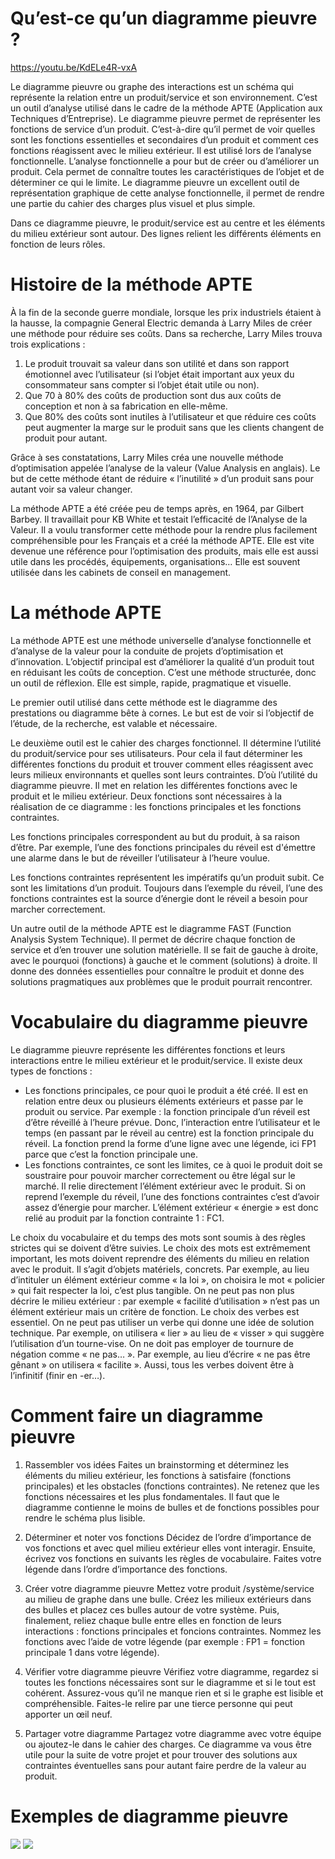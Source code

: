 # Qu’est-ce qu’un diagramme pieuvre ?

<https://youtu.be/KdELe4R-vxA>

Le diagramme pieuvre ou graphe des interactions est un schéma qui représente la relation entre un produit/service et son environnement. C’est un outil d’analyse utilisé dans le cadre de la méthode APTE (Application aux Techniques d’Entreprise). Le diagramme pieuvre permet de représenter les fonctions de service d’un produit. C’est-à-dire qu’il permet de voir quelles sont les fonctions essentielles et secondaires d’un produit et comment ces fonctions réagissent avec le milieu extérieur. Il est utilisé lors de l’analyse fonctionnelle. L’analyse fonctionnelle a pour but de créer ou d’améliorer un produit. Cela permet de connaître toutes les caractéristiques de l’objet et de déterminer ce qui le limite. Le diagramme pieuvre un excellent outil de représentation graphique de cette analyse fonctionnelle, il permet de rendre une partie du cahier des charges plus visuel et plus simple.

Dans ce diagramme pieuvre, le produit/service est au centre et les éléments du milieu extérieur sont autour. Des lignes relient les différents éléments en fonction de leurs rôles.

# Histoire de la méthode APTE

À la fin de la seconde guerre mondiale, lorsque les prix industriels étaient à la hausse, la compagnie General Electric demanda à Larry Miles de créer une méthode pour réduire ses coûts. Dans sa recherche, Larry Miles trouva trois explications :

1. Le produit trouvait sa valeur dans son utilité et dans son rapport émotionnel avec l’utilisateur (si l’objet était important aux yeux du consommateur sans compter si l’objet était utile ou non).
2. Que 70 à 80% des coûts de production sont dus aux coûts de conception et non à sa fabrication en elle-même.
3. Que 80% des coûts sont inutiles à l’utilisateur et que réduire ces coûts peut augmenter la marge sur le produit sans que les clients changent de produit pour autant.

Grâce à ses constatations, Larry Miles créa une nouvelle méthode d’optimisation appelée l’analyse de la valeur (Value Analysis en anglais). Le but de cette méthode étant de réduire « l’inutilité » d’un produit sans pour autant voir sa valeur changer.

La méthode APTE a été créée peu de temps après, en 1964, par Gilbert Barbey. Il travaillait pour KB White et testait l’efficacité de l’Analyse de la Valeur. Il a voulu transformer cette méthode pour la rendre plus facilement compréhensible pour les Français et a créé la méthode APTE. Elle est vite devenue une référence pour l’optimisation des produits, mais elle est aussi utile dans les procédés, équipements, organisations… Elle est souvent utilisée dans les cabinets de conseil en management.

# La méthode APTE

La méthode APTE est une méthode universelle d’analyse fonctionnelle et d’analyse de la valeur pour la conduite de projets d’optimisation et d’innovation. L’objectif principal est d’améliorer la qualité d’un produit tout en réduisant les coûts de conception. C’est une méthode structurée, donc un outil de réflexion. Elle est simple, rapide, pragmatique et visuelle.  

Le premier outil utilisé dans cette méthode est le diagramme des prestations ou diagramme bête à cornes. Le but est de voir si l’objectif de l’étude, de la recherche, est valable et nécessaire.

Le deuxième outil est le cahier des charges fonctionnel. Il détermine l’utilité du produit/service pour ses utilisateurs. Pour cela il faut déterminer les différentes fonctions du produit et trouver comment elles réagissent avec leurs milieux environnants et quelles sont leurs contraintes. D’où l’utilité du diagramme pieuvre. Il met en relation les différentes fonctions avec le produit et le milieu extérieur. Deux fonctions sont nécessaires à la réalisation de ce diagramme : les fonctions principales et les fonctions contraintes.

Les fonctions principales correspondent au but du produit, à sa raison d’être. Par exemple, l’une des fonctions principales du réveil est d'émettre une alarme dans le but de réveiller l’utilisateur à l’heure voulue.

Les fonctions contraintes représentent les impératifs qu’un produit subit. Ce sont les limitations d’un produit. Toujours dans l’exemple du réveil, l’une des fonctions contraintes est la source d’énergie dont le réveil a besoin pour marcher correctement.

Un autre outil de la méthode APTE est le diagramme FAST (Function Analysis System Technique). Il permet de décrire chaque fonction de service et d’en trouver une solution matérielle. Il se fait de gauche à droite, avec le pourquoi (fonctions) à gauche et le comment (solutions) à droite. Il donne des données essentielles pour connaître le produit et donne des solutions pragmatiques aux problèmes que le produit pourrait rencontrer.

# Vocabulaire du diagramme pieuvre

Le diagramme pieuvre représente les différentes fonctions et leurs interactions entre le milieu extérieur et le produit/service. Il existe deux types de fonctions :

- Les fonctions principales, ce pour quoi le produit a été créé. Il est en relation entre deux ou plusieurs éléments extérieurs et passe par le produit ou service. Par exemple : la fonction principale d’un réveil est d’être réveillé à l’heure prévue. Donc, l’interaction entre l’utilisateur et le temps (en passant par le réveil au centre) est la fonction principale du réveil. La fonction prend la forme d’une ligne avec une légende, ici FP1 parce que c’est la fonction principale une.  
- Les fonctions contraintes, ce sont les limites, ce à quoi le produit doit se soustraire pour pouvoir marcher correctement ou être légal sur le marché. Il relie directement l’élément extérieur avec le produit. Si on reprend l’exemple du réveil, l’une des fonctions contraintes c’est d’avoir assez d’énergie pour marcher. L’élément extérieur « énergie » est donc relié au produit par la fonction contrainte 1 : FC1.

Le choix du vocabulaire et du temps des mots sont soumis à des règles strictes qui se doivent d’être suivies.
Le choix des mots est extrêmement important, les mots doivent reprendre des éléments du milieu en relation avec le produit. Il s’agit d’objets matériels, concrets. Par exemple, au lieu d’intituler un élément extérieur comme « la loi », on choisira le mot « policier » qui fait respecter la loi, c’est plus tangible. On ne peut pas non plus décrire le milieu extérieur : par exemple « facilité d’utilisation » n’est pas un élément extérieur mais un critère de fonction.
Le choix des verbes est essentiel. On ne peut pas utiliser un verbe qui donne une idée de solution technique. Par exemple, on utilisera « lier » au lieu de « visser » qui suggère l’utilisation d’un tourne-vise. On ne doit pas employer de tournure de négation comme « ne pas… ». Par exemple, au lieu d’écrire « ne pas être gênant » on utilisera « facilite ». Aussi, tous les verbes doivent être à l’infinitif (finir en -er…).

# Comment faire un diagramme pieuvre

1. Rassembler vos idées
Faites un brainstorming et déterminez les éléments du milieu extérieur, les fonctions à satisfaire (fonctions principales) et les obstacles (fonctions contraintes). Ne retenez que les fonctions nécessaires et les plus fondamentales. Il faut que le diagramme contienne le moins de bulles et de fonctions possibles pour rendre le schéma plus lisible.

2. Déterminer et noter vos fonctions
Décidez de l’ordre d’importance de vos fonctions et avec quel milieu extérieur elles vont interagir. Ensuite, écrivez vos fonctions en suivants les règles de vocabulaire. Faites votre légende dans l’ordre d’importance des fonctions.

3. Créer votre diagramme pieuvre
Mettez votre produit /système/service au milieu de graphe dans une bulle. Créez les milieux extérieurs dans des bulles et placez ces bulles autour de votre système. Puis, finalement, reliez chaque bulle entre elles en fonction de leurs interactions : fonctions principales et foncions contraintes. Nommez les fonctions avec l’aide de votre légende (par exemple : FP1 = fonction principale 1 dans votre légende).

4. Vérifier votre diagramme pieuvre
Vérifiez votre diagramme, regardez si toutes les fonctions nécessaires sont sur le diagramme et si le tout est cohérent. Assurez-vous qu’il ne manque rien et si le graphe est lisible et compréhensible. Faites-le relire par une tierce personne qui peut apporter un œil neuf.  

5. Partager votre diagramme
Partagez votre diagramme avec votre équipe ou ajoutez-le dans le cahier des charges. Ce diagramme va vous être utile pour la suite de votre projet et pour trouver des solutions aux contraintes éventuelles sans pour autant faire perdre de la valeur au produit.

# Exemples de diagramme pieuvre

![](https://d2slcw3kip6qmk.cloudfront.net/marketing/pages/i18n/fr/diagramme-pieuvre/Images-diagramme-pieuvre-vierge.png)
![](https://d2slcw3kip6qmk.cloudfront.net/marketing/pages/i18n/fr/diagramme-pieuvre/images-diagramme-pieuvre-reveil.png)
